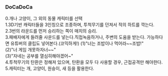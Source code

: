 <h3>DoCaDoCa</h3>
0.개나 고양이, 그 외의 동물 캐릭터를 선택<br>
1.3D기반 캐릭터들을 3인칭으로 조종하며, 투척무기를 던져서 적의 하트를 깍는다.<br> 
2.3번의 라운드를 먼저 승리하는 쪽이 매치의 승리.<br>
3.패배자에게 들려줄 사운드를 넣는다.직접녹음하거나, 주변의 도움을 받는다. 가능하다면 유튜버의 클립도 넣어본다.(코믹하게!)
(1)"너는 조밥이나 먹어라~~조밥!"<br>
(2)"너 게임 개못하자너~~"<br>
(3)"자네는 공부를 열심히해야겠어~"<br>
4.투척무기의 탄환은 정해져 있으며, 탄환을 모두 다 사용할 경우, 근접공격만 해야한다.<br>
5.캐릭터는 개, 고양이, 원숭이, 새 등을 활용한다.<br>
